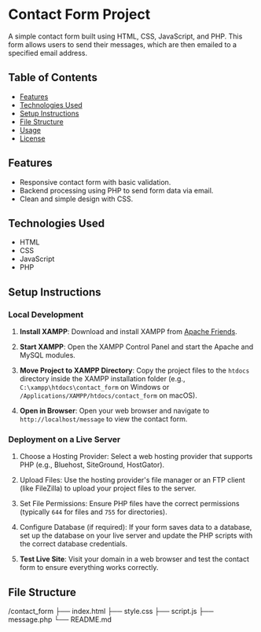 # Contact Form Project

A simple contact form built using HTML, CSS, JavaScript, and PHP. This form allows users to send their messages, which are then emailed to a specified email address.

## Table of Contents

- [Features](#features)
- [Technologies Used](#technologies-used)
- [Setup Instructions](#setup-instructions)
- [File Structure](#file-structure)
- [Usage](#usage)
- [License](#license)

## Features

- Responsive contact form with basic validation.
- Backend processing using PHP to send form data via email.
- Clean and simple design with CSS.

## Technologies Used

- HTML
- CSS
- JavaScript
- PHP

## Setup Instructions

### Local Development

1. **Install XAMPP**:
   Download and install XAMPP from [Apache Friends](https://www.apachefriends.org/index.html).

2. **Start XAMPP**:
   Open the XAMPP Control Panel and start the Apache and MySQL modules.

3. **Move Project to XAMPP Directory**:
   Copy the project files to the `htdocs` directory inside the XAMPP installation folder (e.g., `C:\xampp\htdocs\contact_form` on Windows or `/Applications/XAMPP/htdocs/contact_form` on macOS).

4. **Open in Browser**:
   Open your web browser and navigate to `http://localhost/message` to view the contact form.

### Deployment on a Live Server

1. Choose a Hosting Provider:
   Select a web hosting provider that supports PHP (e.g., Bluehost, SiteGround, HostGator).

2. Upload Files:
   Use the hosting provider's file manager or an FTP client (like FileZilla) to upload your project files to the server.

3. Set File Permissions:
   Ensure PHP files have the correct permissions (typically `644` for files and `755` for directories).

4. Configure Database (if required):
   If your form saves data to a database, set up the database on your live server and update the PHP scripts with the correct database credentials.

5. **Test Live Site**:
   Visit your domain in a web browser and test the contact form to ensure everything works correctly.

## File Structure

/contact_form
├── index.html
├── style.css
├── script.js
├── message.php
└── README.md
